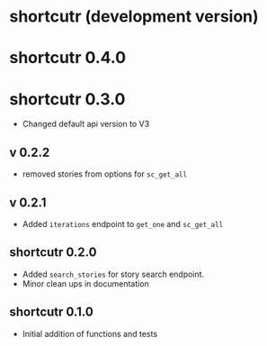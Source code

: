 # shortcutr (development version)

# shortcutr 0.4.0

# shortcutr 0.3.0

* Changed default api version to V3

## v 0.2.2

* removed stories from options for `sc_get_all`

## v 0.2.1

* Added `iterations` endpoint to `get_one` and `sc_get_all`

## shortcutr 0.2.0

* Added `search_stories` for story search endpoint. 
* Minor clean ups in documentation

## shortcutr 0.1.0

* Initial addition of functions and tests
